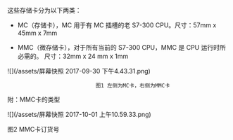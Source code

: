 这些存储卡分为以下两类：

* MC（存储卡），MC 用于有 MC 插槽的老 S7-300 CPU。尺寸：57mm x 45mm x 7mm

* MMC（微存储卡），对于所有当前的 S7-300 CPU，MMC 是 CPU 运行时所必需的。 尺寸：32mm x 24 mm x 1mm

![](/assets/屏幕快照 2017-09-30 下午4.43.31.png)

```
                            图1 左侧为MC卡，右侧为MMC卡
```

附：MMC卡的类型

![](/assets/屏幕快照 2017-10-01 上午10.59.33.png)

图2 MMC卡订货号

